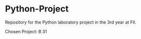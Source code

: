 # Python-Project
Repository for the Python laboratory project in the 3rd year at FII.

Chosen Project: B 31

